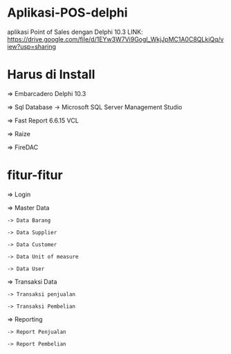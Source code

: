 # Aplikasi-POS-delphi
aplikasi Point of Sales dengan Delphi 10.3  LINK: https://drive.google.com/file/d/1EYw3W7Vi9GogI_WkjJpMC1A0C8QLkiQq/view?usp=sharing

# Harus di Install
=> Embarcadero Delphi 10.3 

=> Sql Database -> Microsoft SQL Server Management Studio

=> Fast Report 6.6.15 VCL

=> Raize

=> FireDAC

# fitur-fitur

=> Login

=> Master Data

    -> Data Barang
    
    -> Data Supplier
    
    -> Data Customer
    
    -> Data Unit of measure
    
    -> Data User
    
=> Transaksi Data

    -> Transaksi penjualan
    
    -> Transaksi Pembelian
  
=> Reporting

    -> Report Penjualan
    
    -> Report Pembelian
